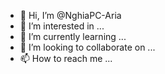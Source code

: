- 👋 Hi, I’m @NghiaPC-Aria
- 👀 I’m interested in ...
- 🌱 I’m currently learning ...
- 💞️ I’m looking to collaborate on ...
- 📫 How to reach me ...

<!---
NghiaPC-Aria/NghiaPC-Aria is a ✨ special ✨ repository because its `README.md` (this file) appears on your GitHub profile.
You can click the Preview link to take a look at your changes.
--->
